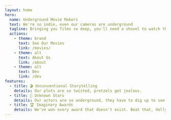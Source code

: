 ```yaml
---
layout: home
hero:
  name: Underground Movie Makers
  text: We're so indie, even our cameras are underground
  tagline: Bringing you films so deep, you'll need a shovel to watch them!
  actions:
    - theme: brand
      text: See Our Movies
      link: /movies/
    - theme: alt
      text: About Us
      link: /about
    - theme: alt
      text: Dev
      link: /dev
features:
  - title: 🎬 Unconventional Storytelling
    details: Our plots are so twisted, pretzels get jealous.
  - title: 🌟 Unknown Stars
    details: Our actors are so underground, they have to dig up to see daylight.
  - title: 🏆 Imaginary Awards
    details: We've won every award that doesn't exist. Beat that, Hollywood!
---
```

